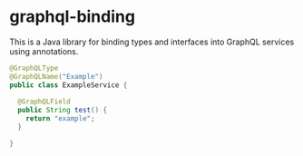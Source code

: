# graphql-binding

This is a Java library for binding types and interfaces into GraphQL services
using annotations.

```java
@GraphQLType
@GraphQLName("Example")
public class ExampleService {
  
  @GraphQLField
  public String test() {
    return "example";
  }

}
```
